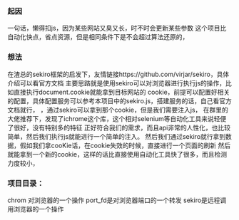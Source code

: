 ### 起因
一句话，懒得扣js，因为某些网站又臭又长，时不时会更新某些参数
这个项目比自动化快点，省点资源，但是相同条件下是不会超过算法还原的，
### 想法
在渣总的sekiro框架的启发下，友情链接https://github.com/virjar/sekiro，具体介绍可以看官方文档
主要思路就是使用sekiro可以对浏览器进行执行js的操作，比如直接执行document.cookie就能拿到目标网站的
cookie，前提可以配置好相关的配置，具体配置服务可以参考本项目中的sekiro.js，搭建服务的话，自己看官方文档就行，
，通过sekiro可以拿到那个cookie，但是我们需要注入js，
在群里的大佬推荐下，发现了ichrome这个库，这个相对selenium等自动化工具来说轻便了很好，没有特别多的特征
正好符合我们的需求，而且api非常的人性化，也比较简单，然后我们执行js就能进行一个简单的注入。
然后我们通过sekiro就行拿到数据，假如我们拿cooKie话，在cookie失效的时候，直接进行一个页面的刷新
然后就能拿到一个新的cookie，这样的话比直接使用自动化工具快了很多，而且检测力度较小，
### 项目目录：
chrom 对浏览器的一个操作
port_fd是对浏览器端口的一个转发
sekiro是远程调用浏览器的一个操作

